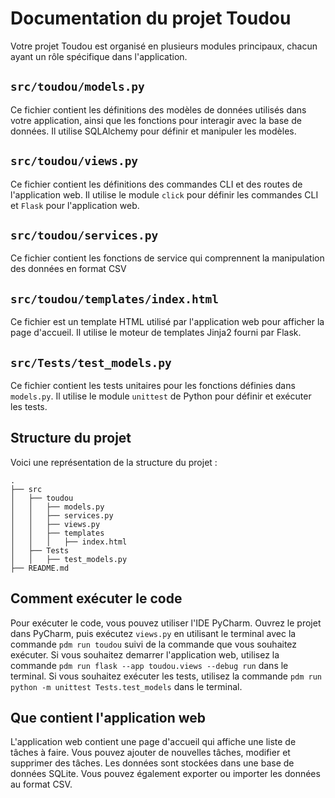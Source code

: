 # Documentation du projet Toudou

Votre projet Toudou est organisé en plusieurs modules principaux, chacun ayant un rôle spécifique dans l'application.

## `src/toudou/models.py`

Ce fichier contient les définitions des modèles de données utilisés dans votre application, ainsi que les fonctions pour interagir avec la base de données. Il utilise SQLAlchemy pour définir et manipuler les modèles.

## `src/toudou/views.py`

Ce fichier contient les définitions des commandes CLI et des routes de l'application web. Il utilise le module `click` pour définir les commandes CLI et `Flask` pour l'application web.

## `src/toudou/services.py`

Ce fichier contient les fonctions de service qui comprennent la manipulation des données en format CSV

## `src/toudou/templates/index.html`

Ce fichier est un template HTML utilisé par l'application web pour afficher la page d'accueil. Il utilise le moteur de templates Jinja2 fourni par Flask.

## `src/Tests/test_models.py`

Ce fichier contient les tests unitaires pour les fonctions définies dans `models.py`. Il utilise le module `unittest` de Python pour définir et exécuter les tests.

## Structure du projet

Voici une représentation de la structure du projet :

```
.
├── src
│   ├── toudou
│   │   ├── models.py
│   │   ├── services.py
│   │   ├── views.py
│   │   ├── templates
│   │   │   ├── index.html
│   ├── Tests
│   │   ├── test_models.py
├── README.md
```

## Comment exécuter le code

Pour exécuter le code, vous pouvez utiliser l'IDE PyCharm. Ouvrez le projet dans PyCharm, puis exécutez `views.py` en utilisant le terminal avec la commande ```pdm run toudou``` suivi de la commande que vous souhaitez exécuter. Si vous souhaitez demarrer l'application web, utilisez la commande ```pdm run flask --app toudou.views --debug run``` dans le terminal. Si vous souhaitez exécuter les tests, utilisez la commande ```pdm run python -m unittest Tests.test_models``` dans le terminal.

## Que contient l'application web

L'application web contient une page d'accueil qui affiche une liste de tâches à faire. Vous pouvez ajouter de nouvelles tâches, modifier et supprimer des tâches. Les données sont stockées dans une base de données SQLite. Vous pouvez également exporter ou importer les données au format CSV.